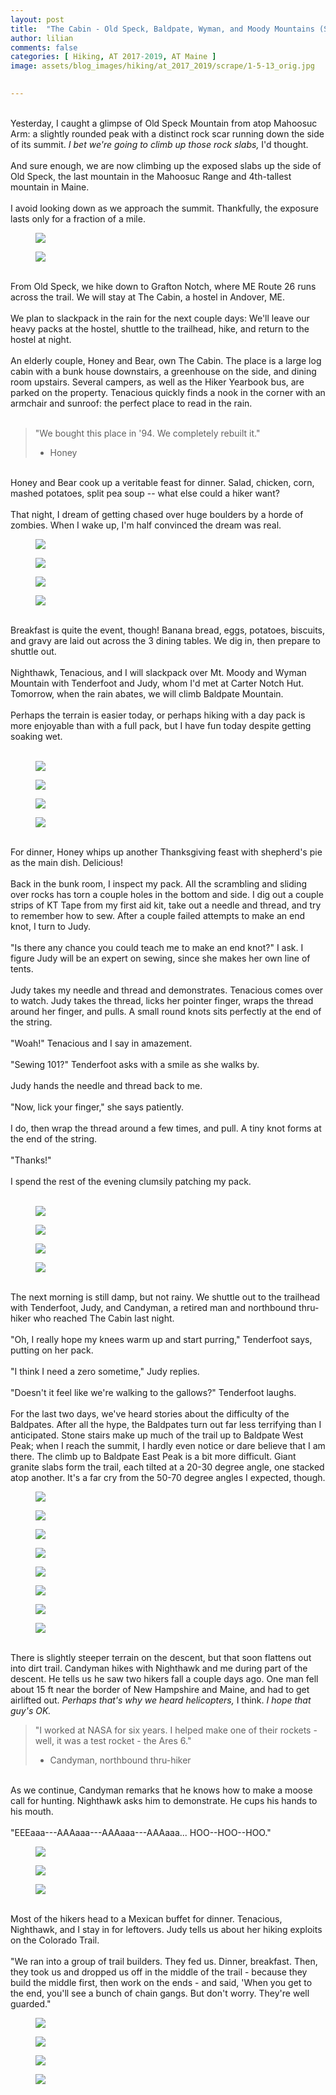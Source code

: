 ```yaml
---
layout: post  
title:  "The Cabin - Old Speck, Baldpate, Wyman, and Moody Mountains (Slackpacking from The Cabin): Days 123-125"  
author: lilian  
comments: false  
categories: [ Hiking, AT 2017-2019, AT Maine ] 
image: assets/blog_images/hiking/at_2017_2019/scrape/1-5-13_orig.jpg 
                  

---
```

<a></a><br>Yesterday, I caught a glimpse of Old Speck Mountain from atop Mahoosuc Arm: a slightly rounded peak with a distinct rock scar running down the side of its summit. <em>I bet we're going to climb up those rock slabs,</em> I'd thought.<br><br>And sure enough, we are now climbing up the exposed slabs up the side of Old Speck, the last mountain in the Mahoosuc Range and 4th-tallest mountain in Maine.<br><br>I avoid looking down as we approach the summit. Thankfully, the exposure lasts only for a fraction of a mile.<br>

<figure><img src="{{site.baseurl}}/assets/blog_images/hiking/at_2017_2019/scrape/2-5-7_orig.jpg" ></figure>

<figure><img src="{{site.baseurl}}/assets/blog_images/hiking/at_2017_2019/scrape/3-5-8_orig.jpg" ></figure>

<a></a><br>From Old Speck, we hike down to Grafton Notch, where ME Route 26 runs across the trail. We will stay at The Cabin, a hostel in Andover, ME.<br><a></a><br>We plan to slackpack in the rain for the next couple days: We'll leave our heavy packs at the hostel, shuttle to the trailhead, hike, and return to the hostel at night.<br><a></a><br>An elderly couple, Honey and Bear, own The Cabin. The place is a large log cabin with a bunk house downstairs, a greenhouse on the side, and dining room upstairs. Several campers, as well as the Hiker Yearbook bus, are parked on the property. Tenacious quickly finds a nook in the corner with an armchair and sunroof: the perfect place to read in the rain.<br><br>

<blockquote>"We bought this place in '94. We completely rebuilt it."

- Honey</blockquote>

<a></a><br>Honey and Bear cook up a veritable feast for dinner. Salad, chicken, corn, mashed potatoes, split pea soup -- what else could a hiker want?<br><br>That night, I dream of getting chased over huge boulders by a horde of zombies. When I wake up, I'm half convinced the dream was real.&nbsp;

<figure><img src="{{site.baseurl}}/assets/blog_images/hiking/at_2017_2019/scrape/4-5-14_orig.jpg" ></figure>

<figure><img src="{{site.baseurl}}/assets/blog_images/hiking/at_2017_2019/scrape/5-5-12_orig.jpg" ></figure>

<figure><img src="{{site.baseurl}}/assets/blog_images/hiking/at_2017_2019/scrape/6-5-15_orig.jpg" ></figure>

<figure><img src="{{site.baseurl}}/assets/blog_images/hiking/at_2017_2019/scrape/7-5-16_orig.jpg" ></figure>

<a></a><br>Breakfast is quite the event, though! Banana bread, eggs, potatoes, biscuits, and gravy are laid out across the 3 dining tables. We dig in, then prepare to shuttle out.<br><a></a><br>Nighthawk, Tenacious, and I will slackpack over Mt. Moody and Wyman Mountain with Tenderfoot and Judy, whom I'd met at Carter Notch Hut. Tomorrow, when the rain abates, we will climb Baldpate Mountain.<br><a></a><br>Perhaps the terrain is easier today, or perhaps hiking with a day pack is more enjoyable than with a full pack, but I have fun today despite getting soaking wet.<br><br>

<figure><img src="{{site.baseurl}}/assets/blog_images/hiking/at_2017_2019/scrape/8-6-8_orig.jpg" ></figure>

<figure><img src="{{site.baseurl}}/assets/blog_images/hiking/at_2017_2019/scrape/9-6-1_orig.jpg" ></figure>

<figure><img src="{{site.baseurl}}/assets/blog_images/hiking/at_2017_2019/scrape/10-6-2_orig.jpg" ></figure>

<figure><img src="{{site.baseurl}}/assets/blog_images/hiking/at_2017_2019/scrape/11-6-3_orig.jpg" ></figure>

<a></a><br>For dinner, Honey whips up another Thanksgiving feast with shepherd's pie as the main dish. Delicious!<br><a></a><br>Back in the bunk room, I inspect my pack. All the scrambling and sliding over rocks has torn a couple holes in the bottom and side. I dig out a couple strips of KT Tape from my first aid kit, take out a needle and thread, and try to remember how to sew. After a couple failed attempts to make an end knot, I turn to Judy.<br><a></a><br>"Is there any chance you could teach me to make an end knot?" I ask. I figure Judy will be an expert on sewing, since she makes her own line of tents.<br><a></a><br>Judy takes my needle and thread and demonstrates. Tenacious comes over to watch. Judy takes the thread, licks her pointer finger, wraps the thread around her finger, and pulls. A small round knots sits perfectly at the end of the string.<br><a></a><br>"Woah!" Tenacious and I say in amazement.<br><a></a><br>"Sewing 101?" Tenderfoot asks with a smile as she walks by.<br><a></a><br>Judy hands the needle and thread back to me.<br><a></a><br>"Now, lick your finger," she says patiently.<br><a></a><br>I do, then wrap the thread around a few times, and pull. A tiny knot forms at the end of the string.<br><a></a><br>"Thanks!"<br><br>I spend the rest of the evening clumsily patching my pack.<br><br>

<figure><img src="{{site.baseurl}}/assets/blog_images/hiking/at_2017_2019/scrape/12-6-4_orig.jpg" ></figure>

<figure><img src="{{site.baseurl}}/assets/blog_images/hiking/at_2017_2019/scrape/13-6-5_orig.jpg" ></figure>

<figure><img src="{{site.baseurl}}/assets/blog_images/hiking/at_2017_2019/scrape/14-6-6_orig.jpg" ></figure>

<figure><img src="{{site.baseurl}}/assets/blog_images/hiking/at_2017_2019/scrape/15-6-7_orig.jpg" ></figure>

<a></a><br>The next morning is still damp, but not rainy. We shuttle out to the trailhead with Tenderfoot, Judy, and Candyman, a retired man and northbound thru-hiker who reached The Cabin last night.<br><a></a><br>"Oh, I really hope my knees warm up and start purring," Tenderfoot says, putting on her pack.<br><a></a><br>"I think I need a zero sometime," Judy replies.<br><a></a><br>"Doesn't it feel like we're walking to the gallows?" Tenderfoot laughs.<br><a></a><br>For the last two days, we've heard stories about the difficulty of the Baldpates. After all the hype, the Baldpates turn out far less terrifying than I anticipated. Stone stairs make up much of the trail up to Baldpate West Peak; when I reach the summit, I hardly even notice or dare believe that I am there. The climb up to Baldpate East Peak is a bit more difficult. Giant granite slabs form the trail, each tilted at a 20-30 degree angle, one stacked atop another. It's a far cry from the 50-70 degree angles I expected, though.<br>

<figure><img src="{{site.baseurl}}/assets/blog_images/hiking/at_2017_2019/scrape/img-8399_orig.jpg" ></figure>

<figure><img src="{{site.baseurl}}/assets/blog_images/hiking/at_2017_2019/scrape/img-8401_orig.jpg" ></figure>

<figure><img src="{{site.baseurl}}/assets/blog_images/hiking/at_2017_2019/scrape/img-8402_orig.jpg" ></figure>

<figure><img src="{{site.baseurl}}/assets/blog_images/hiking/at_2017_2019/scrape/img-8403_orig.jpg" ></figure>

<figure><img src="{{site.baseurl}}/assets/blog_images/hiking/at_2017_2019/scrape/img-8404_orig.jpg" ></figure>

<figure><img src="{{site.baseurl}}/assets/blog_images/hiking/at_2017_2019/scrape/img-8405_orig.jpg" ></figure>

<figure><img src="{{site.baseurl}}/assets/blog_images/hiking/at_2017_2019/scrape/img-8406_orig.jpg" ></figure>

<figure><img src="{{site.baseurl}}/assets/blog_images/hiking/at_2017_2019/scrape/img-8407_orig.jpg" ></figure>

<a></a><br>There is slightly steeper terrain on the descent, but that soon flattens out into dirt trail. Candyman hikes with Nighthawk and me during part of the descent. He tells us he saw two hikers fall a couple days ago. One man fell about 15 ft near the border of New Hampshire and Maine, and had to get airlifted out. <em>Perhaps that's why we heard helicopters,</em> I think. <em>I hope that guy's OK.</em><br>

<blockquote>"I worked at NASA for six years. I helped make one of their rockets - well, it was a test rocket - the Ares 6."

- Candyman, northbound thru-hiker</blockquote>

<a></a><br>As we continue, Candyman remarks that he knows how to make a moose call for hunting. Nighthawk asks him to demonstrate. He cups his hands to his mouth.<br><br>"EEEaaa---AAAaaa---AAAaaa---AAAaaa... HOO--HOO--HOO."<br>

<figure><img src="{{site.baseurl}}/assets/blog_images/hiking/at_2017_2019/scrape/img-8408_orig.jpg" ></figure>

<figure><img src="{{site.baseurl}}/assets/blog_images/hiking/at_2017_2019/scrape/img-8410_orig.jpg" ></figure>

<figure><img src="{{site.baseurl}}/assets/blog_images/hiking/at_2017_2019/scrape/img-8412_orig.jpg" ></figure>

<a></a><br>Most of the hikers head to a Mexican buffet for dinner. Tenacious, Nighthawk, and I stay in for leftovers. Judy tells us about her hiking exploits on the Colorado Trail.<br><a></a><br>"We ran into a group of trail builders. They fed us. Dinner, breakfast. Then, they took us and dropped us off in the middle of the trail - because they build the middle first, then work on the ends - and said, 'When you get to the end, you'll see a bunch of chain gangs. But don't worry. They're well guarded."<br>

<figure><img src="{{site.baseurl}}/assets/blog_images/hiking/at_2017_2019/scrape/img-8414_orig.jpg" ></figure>

<figure><img src="{{site.baseurl}}/assets/blog_images/hiking/at_2017_2019/scrape/img-8417_orig.jpg" ></figure>

<figure><img src="{{site.baseurl}}/assets/blog_images/hiking/at_2017_2019/scrape/img-8418_orig.jpg" ></figure>

<figure><img src="{{site.baseurl}}/assets/blog_images/hiking/at_2017_2019/scrape/img-9521_4_orig.jpg" ></figure>